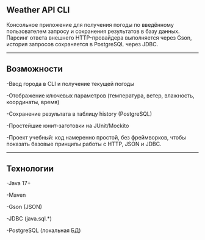 Weather API CLI
---

Консольное приложение для получения погоды по введённому пользователем запросу и сохранения результатов в базу данных.
Парсинг ответа внешнего HTTP-провайдера выполняется через Gson, история запросов сохраняется в PostgreSQL через JDBC.

---

Возможности
---

-Ввод города в CLI и получение текущей погоды

-Отображение ключевых параметров (температура, ветер, влажность, координаты, время)

-Сохранение результата в таблицу history (PostgreSQL)

-Простейшие юнит-заготовки на JUnit/Mockito

-Проект учебный: код намеренно простой, без фреймворков, чтобы показать базовые принципы работы с HTTP, JSON и JDBC.

---

Технологии
---

-Java 17+

-Maven

-Gson (JSON)

-JDBC (java.sql.*)

-PostgreSQL (локальная БД)
